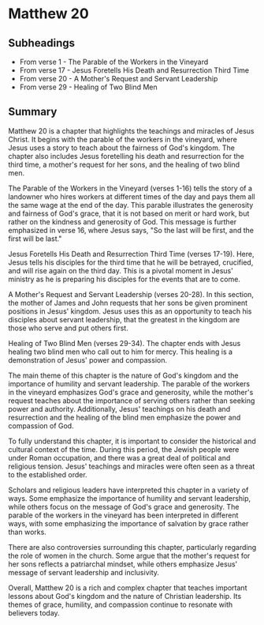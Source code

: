 # Matthew 20

## Subheadings

* From verse 1 - The Parable of the Workers in the Vineyard
* From verse 17 - Jesus Foretells His Death and Resurrection Third Time
* From verse 20 - A Mother's Request and Servant Leadership
* From verse 29 - Healing of Two Blind Men

## Summary

Matthew 20 is a chapter that highlights the teachings and miracles of Jesus Christ. It begins with the parable of the workers in the vineyard, where Jesus uses a story to teach about the fairness of God's kingdom. The chapter also includes Jesus foretelling his death and resurrection for the third time, a mother's request for her sons, and the healing of two blind men.

The Parable of the Workers in the Vineyard (verses 1-16) tells the story of a landowner who hires workers at different times of the day and pays them all the same wage at the end of the day. This parable illustrates the generosity and fairness of God's grace, that it is not based on merit or hard work, but rather on the kindness and generosity of God. This message is further emphasized in verse 16, where Jesus says, "So the last will be first, and the first will be last."

Jesus Foretells His Death and Resurrection Third Time (verses 17-19). Here, Jesus tells his disciples for the third time that he will be betrayed, crucified, and will rise again on the third day. This is a pivotal moment in Jesus' ministry as he is preparing his disciples for the events that are to come.

A Mother's Request and Servant Leadership (verses 20-28). In this section, the mother of James and John requests that her sons be given prominent positions in Jesus' kingdom. Jesus uses this as an opportunity to teach his disciples about servant leadership, that the greatest in the kingdom are those who serve and put others first.

Healing of Two Blind Men (verses 29-34). The chapter ends with Jesus healing two blind men who call out to him for mercy. This healing is a demonstration of Jesus' power and compassion.

The main theme of this chapter is the nature of God's kingdom and the importance of humility and servant leadership. The parable of the workers in the vineyard emphasizes God's grace and generosity, while the mother's request teaches about the importance of serving others rather than seeking power and authority. Additionally, Jesus' teachings on his death and resurrection and the healing of the blind men emphasize the power and compassion of God.

To fully understand this chapter, it is important to consider the historical and cultural context of the time. During this period, the Jewish people were under Roman occupation, and there was a great deal of political and religious tension. Jesus' teachings and miracles were often seen as a threat to the established order.

Scholars and religious leaders have interpreted this chapter in a variety of ways. Some emphasize the importance of humility and servant leadership, while others focus on the message of God's grace and generosity. The parable of the workers in the vineyard has been interpreted in different ways, with some emphasizing the importance of salvation by grace rather than works.

There are also controversies surrounding this chapter, particularly regarding the role of women in the church. Some argue that the mother's request for her sons reflects a patriarchal mindset, while others emphasize Jesus' message of servant leadership and inclusivity.

Overall, Matthew 20 is a rich and complex chapter that teaches important lessons about God's kingdom and the nature of Christian leadership. Its themes of grace, humility, and compassion continue to resonate with believers today.